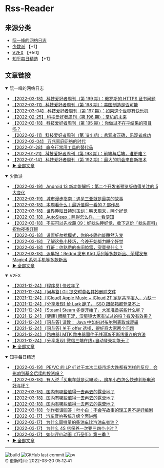 # Rss-Reader

## 来源分类

* [阮一峰的网络日志](#阮一峰的网络日志)
* [少数派](#少数派) 【+1】
* [V2EX](#V2EX) 【+50】
* [知乎每日精选](#知乎每日精选) 【+1】

## 文章链接

<details open>
    <summary id="阮一峰的网络日志">
     阮一峰的网络日志
    </summary>


* [【2022-03-18】 科技爱好者周刊（第 199 期）：俄罗斯的 HTTPS 证书问题](http://www.ruanyifeng.com/blog/2022/03/weekly-issue-199.html)
* [【2022-03-11】 科技爱好者周刊（第 198 期）：美国制造是否可能](http://www.ruanyifeng.com/blog/2022/03/weekly-issue-198.html)
* [【2022-03-04】 科技爱好者周刊（第 197 期）：如果这个世界有快乐机](http://www.ruanyifeng.com/blog/2022/03/weekly-issue-197.html)
* [【2022-02-25】 科技爱好者周刊（第 196 期）：掌机的未来](http://www.ruanyifeng.com/blog/2022/02/weekly-issue-196.html)
* [【2022-02-18】 科技爱好者周刊（第 195 期）：你做过不在乎结果的项目吗？](http://www.ruanyifeng.com/blog/2022/02/weekly-issue-195.html)
* [【2022-02-11】 科技爱好者周刊（第 194 期）：悲观者正确，乐观者成功](http://www.ruanyifeng.com/blog/2022/02/weekly-issue-194.html)
* [【2022-02-04】 万兆家庭网络的时代](http://www.ruanyifeng.com/blog/2022/02/10g-ethernet.html)
* [【2022-01-28】 命令行常用工具的替代品](http://www.ruanyifeng.com/blog/2022/01/cli-alternative-tools.html)
* [【2022-01-21】 科技爱好者周刊（第 193 期）：前端与后端，谁更难？](http://www.ruanyifeng.com/blog/2022/01/weekly-issue-193.html)
* [【2022-01-14】 科技爱好者周刊（第 192 期）：最大的机会来自新技术](http://www.ruanyifeng.com/blog/2022/01/weekly-issue-192.html)
* [:arrow_forward: 全部文章](data/阮一峰的网络日志.md)
</details>

<details open>
    <summary id="少数派">
     少数派
    </summary>


* [【2022-03-19】 Android 13 新功能解析：第二个开发者预览版值得关注的 5 大变化](https://sspai.com/post/72164)
* [【2022-03-19】 城市漫步指南：遇见三亚就是最美的故事](https://sspai.com/post/71635)
* [【2022-03-18】 本周看什么丨最近值得一看的 7 部作品](https://sspai.com/post/72145)
* [【2022-03-18】 世界睡眠日特别策划：明天周末，睡个好觉](https://sspai.com/post/72129)
* [【2022-03-18】 AutoSleep：睡得怎么样，一看便知](https://sspai.com/post/72130)
* [【2022-03-18】 不买可以先收藏 09：好枕头睡好觉，收下这份「枕头百科」祝你夜夜好眠](https://sspai.com/post/72136)
* [【2022-03-18】 设置好勿扰模式，你的夜晚也能酣然入梦](https://sspai.com/post/72135)
* [【2022-03-18】 了解这些小技巧，今晚开始努力睡个好觉](https://sspai.com/post/72134)
* [【2022-03-18】 打鼾：你熟悉的夜间惊雷，究竟是什么？](https://sspai.com/post/72133)
* [【2022-03-18】 派早报：Redmi 发布 K50 系列等多款新品、荣耀发布 Magic4 系列手机等多款新品](https://sspai.com/post/72126)
* [:arrow_forward: 全部文章](data/少数派.md)
</details>

<details open>
    <summary id="V2EX">
     V2EX
    </summary>


* [【2021-12-24】 [程序员] 快过年了](https://www.v2ex.com/t/824201)
* [【2021-12-24】 [问与答] Git 提交时莫名其妙删除文件](https://www.v2ex.com/t/824200)
* [【2021-12-24】 [iCloud] Apple Music + iCloud 2T 家庭共享招人，六缺一](https://www.v2ex.com/t/824199)
* [【2021-12-24】 [分享发现] 给 Lark 跪了， SSO 跟邮箱都登录不上](https://www.v2ex.com/t/824198)
* [【2021-12-24】 [Steam] Steam 冬促开始了，大家准备买些什么呢？](https://www.v2ex.com/t/824197)
* [【2021-12-24】 [健康] 眼睛干涩，湿房镜大家有试过的吗？有没有效果？](https://www.v2ex.com/t/824196)
* [【2021-12-24】 [问与答] 请教： Java 中如何对布尔列表取或逻辑](https://www.v2ex.com/t/824194)
* [【2021-12-24】 [问与答] 关于 offer 选择，很好奇大家两个问题](https://www.v2ex.com/t/824192)
* [【2021-12-24】 [路由器] MTK 路由器固件无线漫游不断线重连的方法](https://www.v2ex.com/t/824191)
* [【2021-12-24】 [分享发现] 微信三端在线+自动登录功能无了](https://www.v2ex.com/t/824190)
* [:arrow_forward: 全部文章](data/V2EX.md)
</details>

<details open>
    <summary id="知乎每日精选">
     知乎每日精选
    </summary>


* [【2022-03-19】 PE/VC 的 LP 们对于本次二级市场大跌都有怎样的反应，会影响到基金后续的投资吗？](http://www.zhihu.com/question/522228621/answer/2396079570?utm_campaign=rss&utm_medium=rss&utm_source=rss&utm_content=title)
* [【2022-03-18】 有人说「买电车就是买电池」，购车小白怎么快速判断电池好与坏？](http://www.zhihu.com/question/520427167/answer/2395742962?utm_campaign=rss&utm_medium=rss&utm_source=rss&utm_content=title)
* [【2022-03-18】 国内有哪些值得一去再去的露营地？](http://www.zhihu.com/question/522429536/answer/2393353415?utm_campaign=rss&utm_medium=rss&utm_source=rss&utm_content=title)
* [【2022-03-18】 国内有哪些值得一去再去的露营地？](http://www.zhihu.com/question/522429536/answer/2394376425?utm_campaign=rss&utm_medium=rss&utm_source=rss&utm_content=title)
* [【2022-03-18】 国内有哪些值得一去再去的露营地？](http://www.zhihu.com/question/522429536/answer/2393943795?utm_campaign=rss&utm_medium=rss&utm_source=rss&utm_content=title)
* [【2022-03-18】 创作者请回答｜叶小白：不会写故事的理工男不是好编剧](http://zhuanlan.zhihu.com/p/482706337?utm_campaign=rss&utm_medium=rss&utm_source=rss&utm_content=title)
* [【2022-03-17】 汽车音响系统升级全面讲解](http://zhuanlan.zhihu.com/p/110273421?utm_campaign=rss&utm_medium=rss&utm_source=rss&utm_content=title)
* [【2022-03-17】 为什么同排量的柴油车比汽油车省油？](http://www.zhihu.com/question/21044512/answer/2393587827?utm_campaign=rss&utm_medium=rss&utm_source=rss&utm_content=title)
* [【2022-03-17】 为什么 4S 店保养一次要三四个小时？](http://www.zhihu.com/question/341386481/answer/2394154747?utm_campaign=rss&utm_medium=rss&utm_source=rss&utm_content=title)
* [【2022-03-17】 如何评价动画《万圣街》第三季？](http://www.zhihu.com/question/522130609/answer/2392674961?utm_campaign=rss&utm_medium=rss&utm_source=rss&utm_content=title)
* [:arrow_forward: 全部文章](data/知乎每日精选.md)
</details>


---

![build](https://github.com/LikaiLee/rss-reader/workflows/rss%20reader/badge.svg)
![GitHub last commit](https://img.shields.io/github/last-commit/likailee/rss-reader)
![pv](https://pageview.vercel.app/?github_user=likailee) <br>
:alarm_clock: 更新时间: 2022-03-20 05:12:41